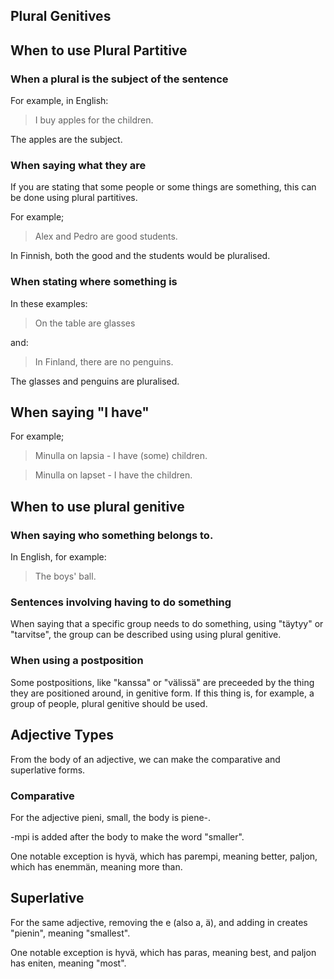 ## Plural Genitives

## When to use Plural Partitive

### When a plural is the subject of the sentence

For example, in English:

> I buy apples for the children.

The apples are the subject.

### When saying what they are

If you are stating that some people or some things are something, this can be
done using plural partitives.

For example;

> Alex and Pedro are good students.

In Finnish, both the good and the students would be pluralised.

### When stating where something is

In these examples: 

> On the table are glasses

and:

> In Finland, there are no penguins.

The glasses and penguins are pluralised. 

## When saying "I have"

For example;

> Minulla on lapsia - I have (some) children.

> Minulla on lapset - I have the children.

## When to use plural genitive

### When saying who something belongs to.

In English, for example:

> The boys' ball.

### Sentences involving having to do something

When saying that a specific group needs to do something, using "täytyy" or
"tarvitse", the group can be described using using plural genitive.

### When using a postposition

Some postpositions, like "kanssa" or "välissä" are preceeded by the thing they
are positioned around, in genitive form. If this thing is, for example, a group
of people, plural genitive should be used.

## Adjective Types

From the body of an adjective, we can make the comparative and superlative
forms.

### Comparative

For the adjective pieni, small, the body is piene-.

-mpi is added after the body to make the word "smaller".

One notable exception is hyvä, which has parempi, meaning better, paljon, which
has enemmän, meaning more than.

## Superlative

For the same adjective, removing the e (also a, ä), and adding in creates
"pienin", meaning "smallest".

One notable exception is hyvä, which has paras, meaning best, and paljon has eniten,
meaning "most".
